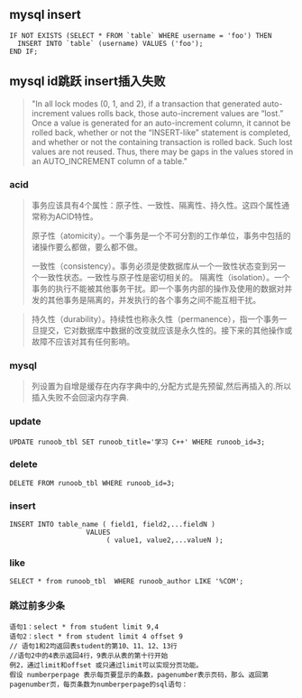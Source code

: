## mysql insert ##
	IF NOT EXISTS (SELECT * FROM `table` WHERE username = 'foo') THEN
	  INSERT INTO `table` (username) VALUES ('foo');
	END IF;

## mysql id跳跃 insert插入失败 ##
	
> "In all lock modes (0, 1, and 2), if a transaction that generated auto-increment values rolls back, those auto-increment values are “lost.” Once a value is generated for an auto-increment column, it cannot be rolled back, whether or not the “INSERT-like” statement is completed, and whether or not the containing transaction is rolled back. Such lost values are not reused. Thus, there may be gaps in the values stored in an AUTO_INCREMENT column of a table."

### acid ###
> 事务应该具有4个属性：原子性、一致性、隔离性、持久性。这四个属性通常称为ACID特性。
>
>原子性（atomicity）。一个事务是一个不可分割的工作单位，事务中包括的诸操作要么都做，要么都不做。
>
>一致性（consistency）。事务必须是使数据库从一个一致性状态变到另一个一致性状态。一致性与原子性是密切相关的。
隔离性（isolation）。一个事务的执行不能被其他事务干扰。即一个事务内部的操作及使用的数据对并发的其他事务是隔离的，并发执行的各个事务之间不能互相干扰。

>持久性（durability）。持续性也称永久性（permanence），指一个事务一旦提交，它对数据库中数据的改变就应该是永久性的。接下来的其他操作或故障不应该对其有任何影响。

### mysql  ###
> 列设置为自增是缓存在内存字典中的,分配方式是先预留,然后再插入的.所以插入失败不会回滚内存字典.

### update ###
    UPDATE runoob_tbl SET runoob_title='学习 C++' WHERE runoob_id=3;
### delete ###
	DELETE FROM runoob_tbl WHERE runoob_id=3;
### insert ###
	INSERT INTO table_name ( field1, field2,...fieldN )
                       VALUES
                       		( value1, value2,...valueN );	
### like ###
	SELECT * from runoob_tbl  WHERE runoob_author LIKE '%COM';

### 跳过前多少条 ###
    语句1：select * from student limit 9,4
	语句2：slect * from student limit 4 offset 9
	// 语句1和2均返回表student的第10、11、12、13行  
	//语句2中的4表示返回4行，9表示从表的第十行开始
	例2，通过limit和offset 或只通过limit可以实现分页功能。
	假设 numberperpage 表示每页要显示的条数，pagenumber表示页码，那么 返回第pagenumber页，每页条数为numberperpage的sql语句：